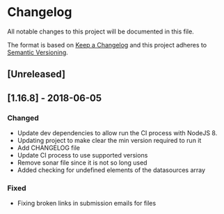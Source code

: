 # Changelog
All notable changes to this project will be documented in this file.

The format is based on [Keep a Changelog](http://keepachangelog.com/en/1.0.0/)
and this project adheres to [Semantic Versioning](http://semver.org/spec/v2.0.0.html).

## [Unreleased]

## [1.16.8] - 2018-06-05
### Changed
- Update dev dependencies to allow run the CI process with NodeJS 8.
- Updating project to make clear the min version required to run it
- Add CHANGELOG file
- Update CI process to use supported versions
- Remove sonar file since it is not so long used
- Added checking for undefined elements of the datasources array
### Fixed
- Fixing broken links in submission emails for files